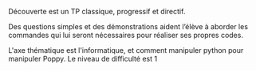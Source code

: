 Découverte est un TP classique, progressif et directif.

Des questions simples et des démonstrations aident l’élève à aborder les commandes qui lui seront nécessaires pour réaliser ses propres codes.

L'axe thématique est l'informatique, et comment manipuler python pour manipuler Poppy.
Le niveau de difficulté est 1
